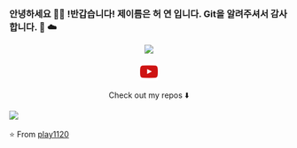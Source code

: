 
### 안녕하세요 👋🏾  !반갑습니다! 제이름은 허 연 입니다. Git을 알려주셔서 감사합니다.  🐍 ☁️

<p align="center">
  <img width="250" src="https://media.giphy.com/media/jIgXf4hgbHCeKiXpvt/giphy.gif">
</p>


<p align="center">
<a href= "https://www.youtube.com/channel/UCUQ1v0aLwV8JVUNghKp1fZA"><img src="Youtube_icon-icons.com_66802.png"/></a>
</p>

<p align="center">
Check out my repos ⬇️  
</p>

![](https://visitor-badge.glitch.me/badge?page_id=ari-hacks.ari-hacks)

⭐️ From [play1120](https://velog.io/@play1120)
